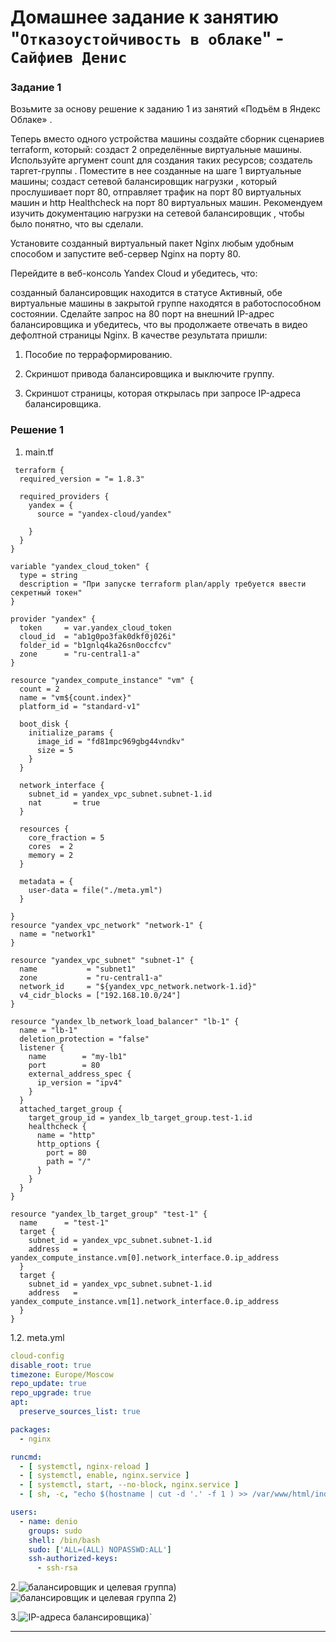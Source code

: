 # Домашнее задание к занятию "`Отказоустойчивость в облаке`" - `Сайфиев Денис`


### Задание 1

Возьмите за основу решение к заданию 1 из занятий «Подъём в Яндекс Облаке» .

Теперь вместо одного устройства машины создайте сборник сценариев terraform, который:
создаст 2 определённые виртуальные машины. Используйте аргумент count для создания таких ресурсов;
создатель таргет-группы . Поместите в нее созданные на шаге 1 виртуальные машины;
создаст сетевой балансировщик нагрузки , который прослушивает порт 80, отправляет трафик на порт 80 виртуальных машин и http Healthcheck на порт 80 виртуальных машин.
Рекомендуем изучить документацию нагрузки на сетевой балансировщик , чтобы было понятно, что вы сделали.

Установите созданный виртуальный пакет Nginx любым удобным способом и запустите веб-сервер Nginx на порту 80.

Перейдите в веб-консоль Yandex Cloud и убедитесь, что:

созданный балансировщик находится в статусе Активный,
обе виртуальные машины в закрытой группе находятся в работоспособном состоянии.
Сделайте запрос на 80 порт на внешний IP-адрес балансировщика и убедитесь, что вы продолжаете отвечать в видео дефолтной страницы Nginx.
В качестве результата пришли:

1. Пособие по терраформированию.

2. Скриншот привода балансировщика и выключите группу.

3. Скриншот страницы, которая открылась при запросе IP-адреса балансировщика.

### Решение 1

1. main.tf
```
 terraform {
  required_version = "= 1.8.3"
 
  required_providers {
    yandex = {
      source = "yandex-cloud/yandex"

    }
  }
}

variable "yandex_cloud_token" {
  type = string
  description = "При запуске terraform plan/apply требуется ввести секретный токен"
}

provider "yandex" {
  token     = var.yandex_cloud_token 
  cloud_id  = "ab1g0po3fak0dkf0j026i"
  folder_id = "b1gnlq4ka26sn0occfcv"
  zone      = "ru-central1-a"
}

resource "yandex_compute_instance" "vm" {
  count = 2
  name = "vm${count.index}"
  platform_id = "standard-v1"

  boot_disk {
    initialize_params {
      image_id = "fd81mpc969gbg44vndkv"
      size = 5       
    }
  } 

  network_interface {
    subnet_id = yandex_vpc_subnet.subnet-1.id
    nat       = true
  }

  resources {
    core_fraction = 5
    cores  = 2
    memory = 2
  }
  
  metadata = {
    user-data = file("./meta.yml")
  }

}
resource "yandex_vpc_network" "network-1" {
  name = "network1"
}

resource "yandex_vpc_subnet" "subnet-1" {
  name           = "subnet1"
  zone           = "ru-central1-a"
  network_id     = "${yandex_vpc_network.network-1.id}"
  v4_cidr_blocks = ["192.168.10.0/24"]
}

resource "yandex_lb_network_load_balancer" "lb-1" {
  name = "lb-1"
  deletion_protection = "false"
  listener {
    name        = "my-lb1"
    port        = 80
    external_address_spec {
      ip_version = "ipv4"
    }
  }
  attached_target_group {
    target_group_id = yandex_lb_target_group.test-1.id 
    healthcheck {
      name = "http"
      http_options {
        port = 80
        path = "/"
      }
    }
  }
}

resource "yandex_lb_target_group" "test-1" {
  name      = "test-1"
  target {
    subnet_id = yandex_vpc_subnet.subnet-1.id
    address   = yandex_compute_instance.vm[0].network_interface.0.ip_address
  }
  target {
    subnet_id = yandex_vpc_subnet.subnet-1.id
    address   = yandex_compute_instance.vm[1].network_interface.0.ip_address
  }
}
```
1.2. meta.yml
```yml
cloud-config
disable_root: true
timezone: Europe/Moscow
repo_update: true
repo_upgrade: true
apt:
  preserve_sources_list: true

packages:
  - nginx

runcmd:
  - [ systemctl, nginx-reload ]
  - [ systemctl, enable, nginx.service ]
  - [ systemctl, start, --no-block, nginx.service ]
  - [ sh, -c, "echo $(hostname | cut -d '.' -f 1 ) >> /var/www/html/index.html" ]

users:
  - name: denio
    groups: sudo
    shell: /bin/bash
    sudo: ['ALL=(ALL) NOPASSWD:ALL']
    ssh-authorized-keys:
      - ssh-rsa  
```
2.![балансировщик и целевая группа](https://github.com/DenioSa/O-O/blob/b7785ed35011af87ad441f6229d73d4c2c626c0f/img/capture_20240525001207341.bmp))
  ![балансировщик и целевая группа 2](https://github.com/DenioSa/O-O/blob/d9417539b1b85e3352a1334b2ec9ce95d9cc2dd6/img/capture_20240525001804514.bmp))
  
3.![IP-адреса балансировщика](https://github.com/DenioSa/O-O/blob/d9417539b1b85e3352a1334b2ec9ce95d9cc2dd6/img/capture_20240525010759008.bmp))`


---

